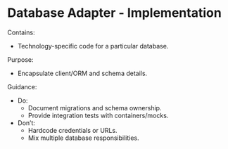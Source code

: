 # Database Adapter - Implementation

Contains:

- Technology-specific code for a particular database.

Purpose:

- Encapsulate client/ORM and schema details.

Guidance:

- Do:
    - Document migrations and schema ownership.
    - Provide integration tests with containers/mocks.
- Don’t:
    - Hardcode credentials or URLs.
    - Mix multiple database responsibilities.
